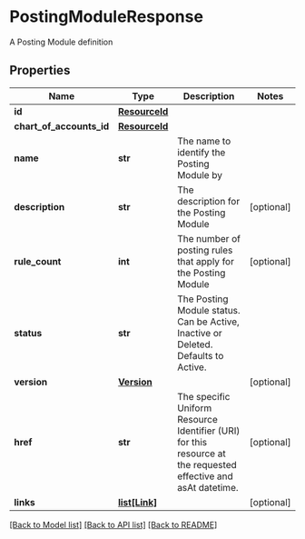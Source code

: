 # PostingModuleResponse

A Posting Module definition

## Properties
Name | Type | Description | Notes
------------ | ------------- | ------------- | -------------
**id** | [**ResourceId**](ResourceId.md) |  | 
**chart_of_accounts_id** | [**ResourceId**](ResourceId.md) |  | 
**name** | **str** | The name to identify the Posting Module by | 
**description** | **str** | The description for the Posting Module | [optional] 
**rule_count** | **int** | The number of posting rules that apply for the Posting Module | [optional] 
**status** | **str** | The Posting Module status. Can be Active, Inactive or Deleted. Defaults to Active. | 
**version** | [**Version**](Version.md) |  | [optional] 
**href** | **str** | The specific Uniform Resource Identifier (URI) for this resource at the requested effective and asAt datetime. | [optional] 
**links** | [**list[Link]**](Link.md) |  | [optional] 

[[Back to Model list]](../README.md#documentation-for-models) [[Back to API list]](../README.md#documentation-for-api-endpoints) [[Back to README]](../README.md)


